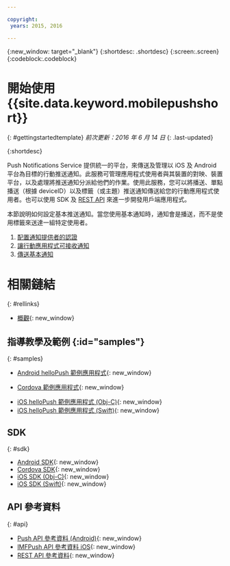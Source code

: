 ```yaml
---

copyright:
 years: 2015, 2016

---
```


{:new_window: target="_blank"}
{:shortdesc: .shortdesc}
{:screen:.screen}
{:codeblock:.codeblock}

# 開始使用 {{site.data.keyword.mobilepushshort}}
{: #gettingstartedtemplate}
*前次更新：2016 年 6 月 14 日*
{: .last-updated}

{:shortdesc}

Push Notifications Service 提供統一的平台，來傳送及管理以 iOS 及 Android 平台為目標的行動推送通知。此服務可管理應用程式使用者與其裝置的對映、裝置平台，以及處理將推送通知分派給他們的作業。使用此服務，您可以將播送、單點播送（根據 deviceID）以及標籤（或主題）推送通知傳送給您的行動應用程式使用者。也可以使用 SDK 及 [REST API](https://mobile.{DomainName}/imfpushrestapidocs/) 來進一步開發用戶端應用程式。

本節說明如何設定基本推送通知。當您使用基本通知時，通知會是播送，而不是使用標籤來送達一組特定使用者。

1. [配置通知提供者的認證](t__main_push_config_provider.html)
2. [讓行動應用程式可接收通知](c_enable_push.html)
3. [傳送基本通知](t_send_push_notifications.html)

# 相關鏈結
{: #rellinks}

* [概觀](c_overview_push.md){: new_window}

## 指導教學及範例 {:id="samples"}
{: #samples}
* [Android helloPush 範例應用程式](https://github.com/ibm-bluemix-mobile-services/bms-samples-android-hellopush/){: new_window}
- [Cordova 範例應用程式](https://github.com/ibm-bluemix-mobile-services/bms-samples-cordova-hellopush){: new_window}
* [iOS helloPush 範例應用程式 (Obj-C)](https://github.com/ibm-bluemix-mobile-services/bms-samples-ios-hellopush/){: new_window}
* [iOS helloPush 範例應用程式 (Swift)](https://github.com/ibm-bluemix-mobile-services/bms-samples-swift-hellopush){: new_window}

## SDK
{: #sdk}
* [Android SDK](https://github.com/ibm-bluemix-mobile-services/bms-clientsdk-android-push){: new_window}
* [Cordova SDK](https://github.com/ibm-bluemix-mobile-services/bms-clientsdk-cordova-plugin-push){: new_window}
* [iOS SDK (Obj-C)](https://hub.jazz.net/git/bluemixmobilesdk/imf-ios-sdk/archive?revstr=master){: new_window}
* [iOS SDK (Swift)](https://codeload.github.com/ibm-bluemix-mobile-services/bms-clientsdk-swift-push/zip/master){: new_window}

## API 參考資料
{: #api}
* [Push API 參考資料 (Android)](https://classicdocs.ng.bluemix.net/docs/api/content/api/mobilefirst/android/push-api-doc/overview-summary.html){: new_window}
* [IMFPush API 參考資料 iOS](https://classicdocs.ng.bluemix.net/docs/api/content/api/mobilefirst/ios/IMFPush_api-doc/html/index.html){: new_window}
* [REST API 參考資料](https://mobile.{DomainName}/imfpushrestapidocs/){: new_window}
